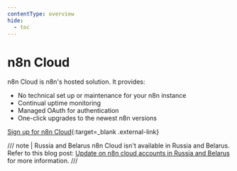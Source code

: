 ```yaml
---
contentType: overview
hide:
  - toc
---
```


# n8n Cloud

n8n Cloud is n8n's hosted solution. It provides:

- No technical set up or maintenance for your n8n instance
- Continual uptime monitoring
- Managed OAuth for authentication
- One-click upgrades to the newest n8n versions

[Sign up for n8n Cloud](https://www.n8n.io/){:target=_blank .external-link}

/// note | Russia and Belarus
n8n Cloud isn't available in Russia and Belarus. Refer to this blog post: [Update on n8n cloud accounts in Russia and Belarus](https://n8n.io/blog/update-on-n8n-cloud-accounts-in-russia-and-belarus/) for more information.
///





